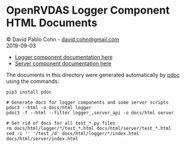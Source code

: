 # OpenRVDAS Logger Component HTML Documents
© David Pablo Cohn - david.cohn@gmail.com  
2019-09-03

 - [Logger component documentation here](https://raw.githubusercontent.com/davidpablocohn/openrvdas/issue_148/docs/html/logger/index.html)
 - [Server component documentation here](https://raw.githubusercontent.com/davidpablocohn/openrvdas/issue_148/docs/html/server/index.html)

The documents in this directory were generated automatically by [pdoc](https://pdoc3.github.io/pdoc/) using the commands:

```
pip3 install pdoc

# Generate docs for logger components and some server scripts
pdoc3 --html -o docs/html logger
pdoc3 -f --html --filter logger_,server_api -o docs/html server

# Get rid of docs for all test_*.py files
rm docs/html/logger/*/test_*.html docs/html/server/test_*.html
sed -i '' '/test_/d' docs/html/logger/*/index.html docs/html/server/index.html
```
